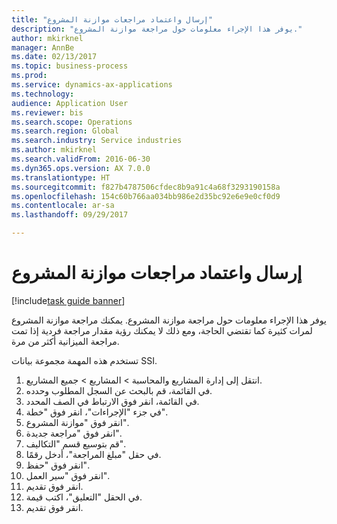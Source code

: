 ```yaml
--- 
title: "إرسال واعتماد ‏‫مراجعات موازنة المشروع‬"
description: "يوفر هذا الإجراء معلومات حول مراجعة موازنة المشروع."
author: mkirknel
manager: AnnBe
ms.date: 02/13/2017
ms.topic: business-process
ms.prod: 
ms.service: dynamics-ax-applications
ms.technology: 
audience: Application User
ms.reviewer: bis
ms.search.scope: Operations
ms.search.region: Global
ms.search.industry: Service industries
ms.author: mkirknel
ms.search.validFrom: 2016-06-30
ms.dyn365.ops.version: AX 7.0.0
ms.translationtype: HT
ms.sourcegitcommit: f827b4787506cfdec8b9a91c4a68f3293190158a
ms.openlocfilehash: 154c60b766aa034bb986e2d35bc92e6e9e0cf0d9
ms.contentlocale: ar-sa
ms.lasthandoff: 09/29/2017

---
```

# <a name="submit-and-approve-project-budget-revisions"></a>إرسال واعتماد ‏‫مراجعات موازنة المشروع‬

[!include[task guide banner](../../includes/task-guide-banner.md)]

يوفر هذا الإجراء معلومات حول مراجعة موازنة المشروع. يمكنك مراجعة موازنة المشروع لمرات كثيرة كما تقتضي الحاجة، ومع ذلك لا يمكنك رؤية مقدار مراجعة فردية إذا تمت مراجعة الميزانية أكثر من مرة. 

تستخدم هذه المهمة مجموعة بيانات SSI.

1. انتقل إلى إدارة المشاريع والمحاسبة > المشاريع > جميع المشاريع.
2. في القائمة، قم بالبحث عن السجل المطلوب وحدده.
3. في القائمة، انقر فوق الارتباط في الصف المحدد.
4. في جزء "الإجراءات"، انقر فوق "خطة".
5. انقر فوق "موازنة المشروع".
6. انقر فوق "مراجعة جديدة".
7. قم بتوسيع قسم "التكاليف".
8. في حقل "مبلغ المراجعة"‬، أدخل رقمًا.
9. انقر فوق "حفظ".
10. انقر فوق "سير العمل".
11. انقر فوق تقديم.
12. في الحقل "التعليق"، اكتب قيمة.
13. انقر فوق تقديم.


